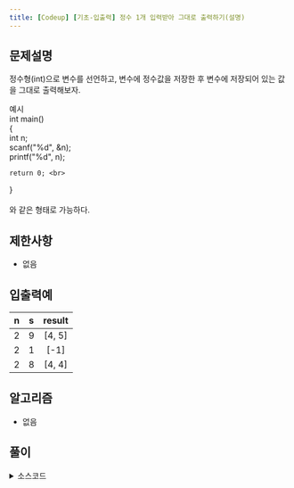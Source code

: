 ```yaml
---
title: [Codeup] [기초-입출력] 정수 1개 입력받아 그대로 출력하기(설명)
---
```


## 문제설명
정수형(int)으로 변수를 선언하고, 변수에 정수값을 저장한 후
변수에 저장되어 있는 값을 그대로 출력해보자.

예시 <br>
int main() <br>
{ <br>
    int n; <br>
    scanf("%d", &n); <br>
    printf("%d", n); <br>

    return 0; <br>
}<br>
<br>
와 같은 형태로 가능하다.<br>

## 제한사항
- 없음<br>



## 입출력예

|n|s|result|
|:-------------------------:|:-------------------------------:|:-----------------------------:|
|2|9|[4, 5]|
|2|1|[-1]|
|2|8|[4, 4]|



## 알고리즘
- 없음

## 풀이

<details>
<summary>소스코드</summary>
<div markdown="1">

```java
import java.util.*;
public class Main {

	public static void main(String[] args) {
		int a ;
		Scanner scan = new Scanner(System.in);
		a = scan.nextInt();
		System.out.printf("%d",a);
	}

}
```
</div>
</details>

